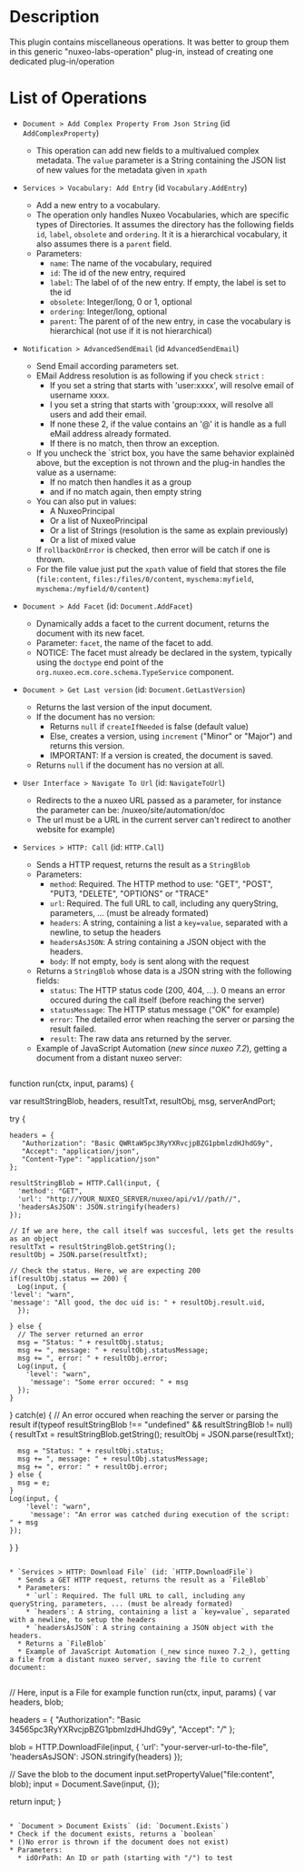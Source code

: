 # Description
This plugin contains miscellaneous operations. It was better to group them in this generic "nuxeo-labs-operation" plug-in, instead of creating one dedicated plug-in/operation

# List of Operations 
* `Document > Add Complex Property From Json String` (id `AddComplexProperty`)
  * This operation can add new fields to a multivalued complex metadata. The `value` parameter is a String containing the JSON list of new values for the metadata given in `xpath`
  
* `Services > Vocabulary: Add Entry` (id `Vocabulary.AddEntry`)
  * Add a new entry to a vocabulary.
  * The operation only handles Nuxeo Vocabularies, which are specific types of Directories. It assumes the directory has the following fields `id`, `label`, `obsolete` and `ordering`. It it is a hierarchical vocabulary, it also assumes there is a `parent` field.
  * Parameters:
    * `name`: The name of the vocabulary, required
    * `id`: The id of the new entry, required
    * `label`: The label of of the new entry. If empty, the label is set to the id
    * `obsolete`: Integer/long, 0 or 1,  optional
    * `ordering`: Integer/long, optional
    * `parent`: The parent of of the new entry, in case the vocabulary is hierarchical (not use if it is not hierarchical)
    
* `Notification > AdvancedSendEmail` (id `AdvancedSendEmail`)
  * Send Email according parameters set.
  * EMail Address resolution is as following if you check `strict` :
    * If you set a string that starts with 'user:xxxx', will resolve email of username xxxx.
    * I you set a string that starts with 'group:xxxx, will resolve all users and add their email.
    * If none these 2, if the value contains an '@' it is handle as a full eMail address already formated.
    * If there is no match, then throw an exception.
  * If you uncheck the `strict box, you have the same behavior explainèd above, but the exception is not thrown and the plug-in handles the value as a username:
    * If no match then handles it as a group
    * and if no match again, then empty string
  * You can also put in values:
    * A NuxeoPrincipal
    * Or a list of NuxeoPrincipal
    * Or a list of Strings (resolution is the same as explain previously)
    * Or a list of mixed value
  * If `rollbackOnError` is checked, then error will be catch if one is thrown.
  * For the file value just put the `xpath` value of field that stores the file (`file:content`, `files:/files/0/content`, `myschema:myfield`, `myschema:/myfield/0/content`)
  
* `Document > Add Facet` (id: `Document.AddFacet`)
  * Dynamically adds a facet to the current document, returns the document with its new facet.
  * Parameter: `facet`, the name of the facet to add.
  * NOTICE: The facet must already be declared in the system, typically using the `doctype` end point of the `org.nuxeo.ecm.core.schema.TypeService` component.
  
* `Document > Get Last version` (id: `Document.GetLastVersion`)
  * Returns the last version of the input document.
  * If the document has no version:
    * Returns `null` if `createIfNeeded` is false (default value)
    * Else, creates a version, using `increment` ("Minor" or "Major") and returns this version.
    * IMPORTANT: If a version is created, the document is saved.
  * Returns `null` if the document has no version at all.
  
* `User Interface > Navigate To Url` (id: `NavigateToUrl`)
  * Redirects to the a nuxeo URL passed as a parameter, for instance the parameter can be: /nuxeo/site/automation/doc
  * The url must be a URL in the current server can't redirect to another website for example)
  
* `Services > HTTP: Call` (id: `HTTP.Call`)
  * Sends a HTTP request, returns the result as a `StringBlob`
  * Parameters:
    * `method`: Required. The HTTP method to use: "GET", "POST", "PUT3, "DELETE", "OPTIONS" or "TRACE"
    * `url`: Required. The full URL to call, including any queryString, parameters, ... (must be already formated)
    * `headers`: A string, containing a list a `key=value`, separated with a newline, to setup the headers
    * `headersAsJSON`: A string containing a JSON object with the headers.
	* `body`: If not empty, `body` is sent along with the request
  * Returns a `StringBlob` whose data is a JSON string with the following fields:
    * `status`: The HTTP status code (200, 404, ...). 0 means an error occured during the call itself (before reaching the server)
    * `statusMessage`: The HTTP status message ("OK" for example)
    * `error`: The detailed error when reaching the server or parsing the result failed.
    * `result`: The raw data ans returned by the server.
  * Example of JavaScript Automation (_new since nuxeo 7.2_), getting a document from a distant nuxeo server:

  ```javascript
function run(ctx, input, params) {
  
  var resultStringBlob, headers, resultTxt, resultObj, msg, serverAndPort;

  try {
    
    headers = {
       "Authorization": "Basic QWRtaW5pc3RyYXRvcjpBZG1pbmlzdHJhdG9y",
       "Accept": "application/json",
       "Content-Type": "application/json"
    };

    resultStringBlob = HTTP.Call(input, {
      'method': "GET",
      'url': "http://YOUR_NUXEO_SERVER/nuxeo/api/v1//path//",
      'headersAsJSON': JSON.stringify(headers)
    });
  
    // If we are here, the call itself was succesful, lets get the results as an object
    resultTxt = resultStringBlob.getString();
    resultObj = JSON.parse(resultTxt);
    
    // Check the status. Here, we are expecting 200
    if(resultObj.status == 200) {
      Log(input, {
	'level': "warn",
	'message': "All good, the doc uid is: " + resultObj.result.uid,
      });
      
    } else {
      // The server returned an error
      msg = "Status: " + resultObj.status;
      msg += ", message: " + resultObj.statusMessage;
      msg += ", error: " + resultObj.error;
      Log(input, {
        'level': "warn",
         'message': "Some error occured: " + msg
      });
    }
    
  } catch(e) {
    // An error occured when reaching the server or parsing the result
    if(typeof resultStringBlob !== "undefined" && resultStringBlob != null) {
      resultTxt = resultStringBlob.getString();
      resultObj = JSON.parse(resultTxt);
    
      msg = "Status: " + resultObj.status;
      msg += ", message: " + resultObj.statusMessage;
      msg += ", error: " + resultObj.error;
    } else {
      msg = e;
    }
    Log(input, {
        'level': "warn",
         'message': "An error was catched during execution of the script: " + msg
    });
  }
}
```

* `Services > HTTP: Download File` (id: `HTTP.DownloadFile`)
  * Sends a GET HTTP request, returns the result as a `FileBlob`
  * Parameters:
    * `url`: Required. The full URL to call, including any queryString, parameters, ... (must be already formated)
    * `headers`: A string, containing a list a `key=value`, separated with a newline, to setup the headers
    * `headersAsJSON`: A string containing a JSON object with the headers.
  * Returns a `FileBlob`
  * Example of JavaScript Automation (_new since nuxeo 7.2_), getting a file from a distant nuxeo server, saving the file to current document:
  
  ```
// Here, input is a File for example
function run(ctx, input, params) {
  var headers, blob;

  headers = {
    "Authorization": "Basic 34565pc3RyYXRvcjpBZG1pbmlzdHJhdG9y",
    "Accept": "*/*"
  };

  blob = HTTP.DownloadFile(input, {
    'url': "your-server-url-to-the-file",
    'headersAsJSON': JSON.stringify(headers)
  });

  // Save the blob to the document
  input.setPropertyValue("file:content", blob);
  input = Document.Save(input, {});

  return input;
}
  ```

* `Document > Document Exists` (id: `Document.Exists`)
  * Check if the document exists, returns a `boolean`
  * ()No error is thrown if the document does not exist)
  * Parameters:
    * idOrPath: An ID or path (starting with "/") to test


